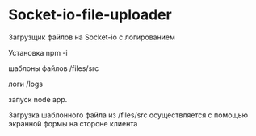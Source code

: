 # Socket-io-file-uploader
Загрузщик   файлов на Socket-io с логированием

Установка
npm -i

шаблоны файлов
/files/src

логи 
/logs

запуск node app.

Загрузка шаблонного файла из /files/src осуществляется с помощью экранной формы на стороне клиента
